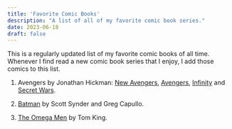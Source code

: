 ```yaml
---
title: 'Favorite Comic Books'
description: "A list of all of my favorite comic book series."
date: 2023-06-18
draft: false
---
```


This is a regularly updated list of my favorite comic books of all time. Whenever I find read a new comic book series that I enjoy, I add those comics to this list.

1. Avengers by Jonathan Hickman: [New Avengers](https://www.marvel.com/comics/series/16451/new_avengers_2013_2015), [Avengers](https://www.marvel.com/comics/series/16452/avengers_2012_-_2015), [Infinity](https://www.marvel.com/comics/series/17735/infinity_2013) and [Secret Wars](https://www.marvel.com/comics/series/19648/secret_wars_2015_2016).

2. [Batman](https://www.dcuniverseinfinite.com/comics/series/batman-2011-2016/e98b04b0-b3b3-4fda-b735-3c120c7c4f4a) by Scott Synder and Greg Capullo.

3. [The Omega Men](https://www.dcuniverseinfinite.com/comics/series/the-omega-men-2015-2016/60b3893d-c9df-47f5-b1ae-ffbca548bf29) by Tom King.


